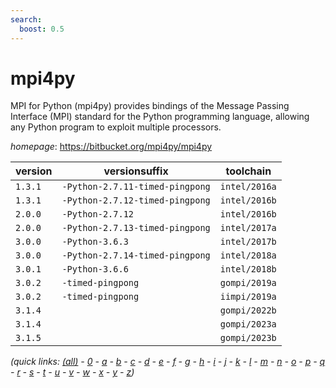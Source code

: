 ```yaml
---
search:
  boost: 0.5
---
```

# mpi4py

MPI for Python (mpi4py) provides bindings of the Message Passing Interface (MPI) standard for  the Python programming language, allowing any Python program to exploit multiple processors.

*homepage*: <https://bitbucket.org/mpi4py/mpi4py>

version | versionsuffix | toolchain
--------|---------------|----------
``1.3.1`` | ``-Python-2.7.11-timed-pingpong`` | ``intel/2016a``
``1.3.1`` | ``-Python-2.7.12-timed-pingpong`` | ``intel/2016b``
``2.0.0`` | ``-Python-2.7.12`` | ``intel/2016b``
``2.0.0`` | ``-Python-2.7.13-timed-pingpong`` | ``intel/2017a``
``3.0.0`` | ``-Python-3.6.3`` | ``intel/2017b``
``3.0.0`` | ``-Python-2.7.14-timed-pingpong`` | ``intel/2018a``
``3.0.1`` | ``-Python-3.6.6`` | ``intel/2018b``
``3.0.2`` | ``-timed-pingpong`` | ``gompi/2019a``
``3.0.2`` | ``-timed-pingpong`` | ``iimpi/2019a``
``3.1.4`` |  | ``gompi/2022b``
``3.1.4`` |  | ``gompi/2023a``
``3.1.5`` |  | ``gompi/2023b``


*(quick links: [(all)](../index.md) - [0](../0/index.md) - [a](../a/index.md) - [b](../b/index.md) - [c](../c/index.md) - [d](../d/index.md) - [e](../e/index.md) - [f](../f/index.md) - [g](../g/index.md) - [h](../h/index.md) - [i](../i/index.md) - [j](../j/index.md) - [k](../k/index.md) - [l](../l/index.md) - [m](../m/index.md) - [n](../n/index.md) - [o](../o/index.md) - [p](../p/index.md) - [q](../q/index.md) - [r](../r/index.md) - [s](../s/index.md) - [t](../t/index.md) - [u](../u/index.md) - [v](../v/index.md) - [w](../w/index.md) - [x](../x/index.md) - [y](../y/index.md) - [z](../z/index.md))*

